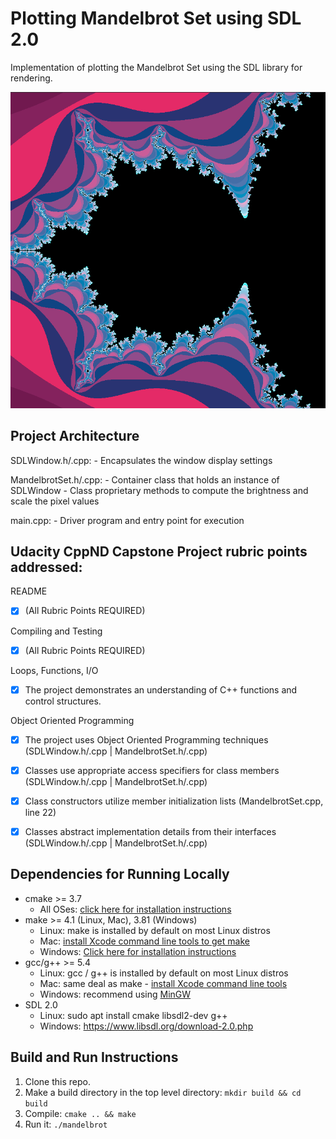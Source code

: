 # Plotting Mandelbrot Set using SDL 2.0

Implementation of plotting the Mandelbrot Set using the SDL library for rendering. 

<img src="data/MandelbrotSet_img.png"/>


## Project Architecture
SDLWindow.h/.cpp:
	- Encapsulates the window display settings

MandelbrotSet.h/.cpp: 
	- Container class that holds an instance of SDLWindow
	- Class proprietary methods to compute the brightness and scale the pixel values

main.cpp:
	- Driver program and entry point for execution

## Udacity CppND Capstone Project rubric points addressed:
  
  README
  - [x] (All Rubric Points REQUIRED)
  
  Compiling and Testing
  - [x] (All Rubric Points REQUIRED)
  
  Loops, Functions, I/O
  - [x] The project demonstrates an understanding of C++ functions and control structures.
  
  Object Oriented Programming
  - [x] The project uses Object Oriented Programming techniques (SDLWindow.h/.cpp | MandelbrotSet.h/.cpp)
  - [x] Classes use appropriate access specifiers for class members (SDLWindow.h/.cpp | MandelbrotSet.h/.cpp)
  - [x] Class constructors utilize member initialization lists (MandelbrotSet.cpp, line 22)
  - [x] Classes abstract implementation details from their interfaces (SDLWindow.h/.cpp | MandelbrotSet.h/.cpp)



## Dependencies for Running Locally
* cmake >= 3.7
  * All OSes: [click here for installation instructions](https://cmake.org/install/)
* make >= 4.1 (Linux, Mac), 3.81 (Windows)
  * Linux: make is installed by default on most Linux distros
  * Mac: [install Xcode command line tools to get make](https://developer.apple.com/xcode/features/)
  * Windows: [Click here for installation instructions](http://gnuwin32.sourceforge.net/packages/make.htm)
* gcc/g++ >= 5.4
  * Linux: gcc / g++ is installed by default on most Linux distros
  * Mac: same deal as make - [install Xcode command line tools](https://developer.apple.com/xcode/features/)
  * Windows: recommend using [MinGW](http://www.mingw.org/)
* SDL 2.0
	* Linux: sudo apt install cmake libsdl2-dev g++
	* Windows: https://www.libsdl.org/download-2.0.php
	
## Build and Run Instructions

1. Clone this repo.
2. Make a build directory in the top level directory: `mkdir build && cd build`
3. Compile: `cmake .. && make`
4. Run it: `./mandelbrot`
